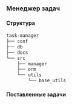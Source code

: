### Менеджер задач

#### Структура
```bash
task-manager
├── conf
├── db
├── docs
└── src
    ├── manager
    ├── orm
    └── utils
        └── base_utils
```

#### Поставленные задачи
 